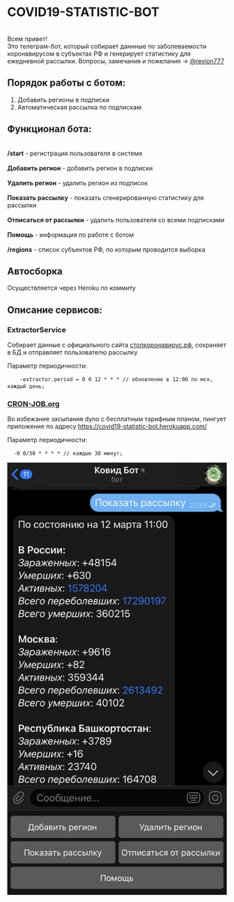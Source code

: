 # COVID19-STATISTIC-BOT

<br>Всем привет!</br>
Это телеграм-бот, который собирает даннные по заболеваемости коронавирусом в субъектах РФ и генерирует статистику для ежедневной рассылки. 
Вопросы, замечания и пожелания -> [@revion777](https://t.me/revion)

## Порядок работы с ботом:
1. Добавить регионы в подписки
2. Автоматическая рассылка по подпискам

## Функционал бота:
<br><b>/start</b> - регистрация пользователя в системе</br>
<br><b>Добавить регион</b> - добавить регион в подписки</br>
<br><b>Удалить регион</b> - удалить регион из подписок</br>
<br><b>Показать рассылку</b> - показать сгенерированную статистику для рассылки</br>
<br><b>Отписаться от рассылки</b> - удалить пользователя со всеми подписками</br>
<br><b>Помощь</b> - информация по работе с ботом</br>
<br><b>/regions</b> - список субъектов РФ, по которым проводится выборка</br>

## Автосборка
Осуществляется через Heroku по коммиту

## Описание сервисов:
### ExtractorService

Собирает данные с официального сайта [стопкоронавирус.рф](https://стопкоронавирус.рф), сохраняет в БД и отправляет пользователю рассылку

Параметр периодичности: 
```
    -extractor.period = 0 0 12 * * * // обновление в 12:00 по мск, каждый день;
```

### [CRON-JOB.org](https://cron-job.org/)

Во избежание засыпания dyno с бесплатным тарифным планом, пингует приложение по адресу https://covid19-statistic-bot.herokuapp.com/

Параметр периодичности: 
```
  -0 0/30 * * * * // каждые 30 минут;
```


![](covid_bot.jpg)

